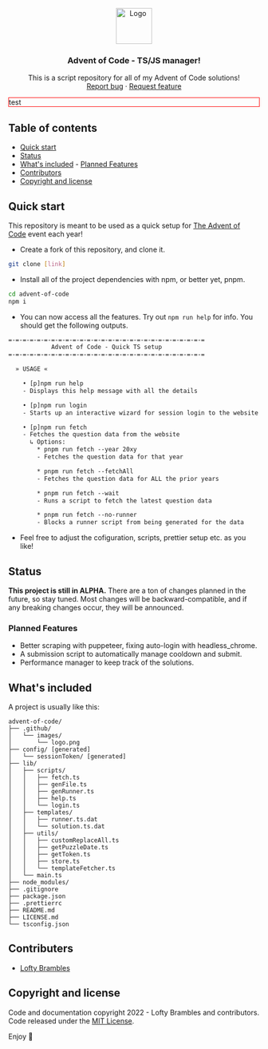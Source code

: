 <p align="center">
  <a href="https://github.com/Lofty-Brambles/advent-of-code">
    <img src="https://raw.githubusercontent.com/Lofty-Brambles/advent-of-code/main/.github/images/logo.png" alt="Logo" width=72 height=72>
  </a>

  <h3 align="center">Advent of Code - TS/JS manager!</h3>

  <p align="center">
    This is a script repository for all of my Advent of Code solutions!
    <br>
    <a href="https://github.com/Lofty-Brambles/advent-of-code/issues/new">Report bug</a>
    ·
    <a href="https://github.com/Lofty-Brambles/advent-of-code/compare">Request feature</a>
  </p>
</p>

<p style="border: red 1px solid;">test</p>

## Table of contents

-   [Quick start](#quick-start)
-   [Status](#status)
-   [What's included](#whats-included) - [Planned Features](#planned-features)
-   [Contributors](#contributers)
-   [Copyright and license](#copyright-and-license)

## Quick start

This repository is meant to be used as a quick setup for [The Advent of Code](https://adventofcode.com/) event each year!

-   Create a fork of this repository, and clone it.

```bash
git clone [link]
```

-   Install all of the project dependencies with npm, or better yet, pnpm.

```bash
cd advent-of-code
npm i
```

-   You can now access all the features. Try out `npm run help` for info. You should get the following outputs.

```txt
=-=-=-=-=-=-=-=-=-=-=-=-=-=-=-=-=-=-=-=-=-=-=-=-=-=-=-=
            Advent of Code - Quick TS setup
=-=-=-=-=-=-=-=-=-=-=-=-=-=-=-=-=-=-=-=-=-=-=-=-=-=-=-=

  » USAGE «

    • [p]npm run help
    - Displays this help message with all the details

    • [p]npm run login
    - Starts up an interactive wizard for session login to the website

    • [p]npm run fetch
    - Fetches the question data from the website
      ↳ Options:
        * pnpm run fetch --year 20xy
        - Fetches the question data for that year

        * pnpm run fetch --fetchAll
        - Fetches the question data for ALL the prior years

        * pnpm run fetch --wait
        - Runs a script to fetch the latest question data

        * pnpm run fetch --no-runner
        - Blocks a runner script from being generated for the data
```

-   Feel free to adjust the cofiguration, scripts, prettier setup etc. as you like!

## Status

**This project is still in ALPHA.**
There are a ton of changes planned in the future, so stay tuned. Most changes will be backward-compatible, and if any breaking changes occur, they will be announced.

### Planned Features

-   Better scraping with puppeteer, fixing auto-login with headless_chrome.
-   A submission script to automatically manage cooldown and submit.
-   Performance manager to keep track of the solutions.

## What's included

A project is usually like this:

```text
advent-of-code/
├── .github/
│   └── images/
│       └── logo.png
├── config/ [generated]
│   └── sessionToken/ [generated]
├── lib/
│   ├── scripts/
│   │   ├── fetch.ts
│   │   ├── genFile.ts
│   │   ├── genRunner.ts
│   │   ├── help.ts
│   │   └── login.ts
│   ├── templates/
│   │   ├── runner.ts.dat
│   │   └── solution.ts.dat
│   ├── utils/
│   │   ├── customReplaceAll.ts
│   │   ├── getPuzzleDate.ts
│   │   ├── getToken.ts
│   │   ├── store.ts
│   │   └── templateFetcher.ts
│   └── main.ts
├── node_modules/
├── .gitignore
├── package.json
├── .prettierrc
├── README.md
├── LICENSE.md
└── tsconfig.json
```

## Contributers

-   [Lofty Brambles](https://github.com/Lofty-Brambles/)

## Copyright and license

Code and documentation copyright 2022 - Lofty Brambles and contributors.
Code released under the [MIT License](https://github.com/Lofty-Brambles/advent-of-code/blob/master/LICENSE).

Enjoy :metal:
